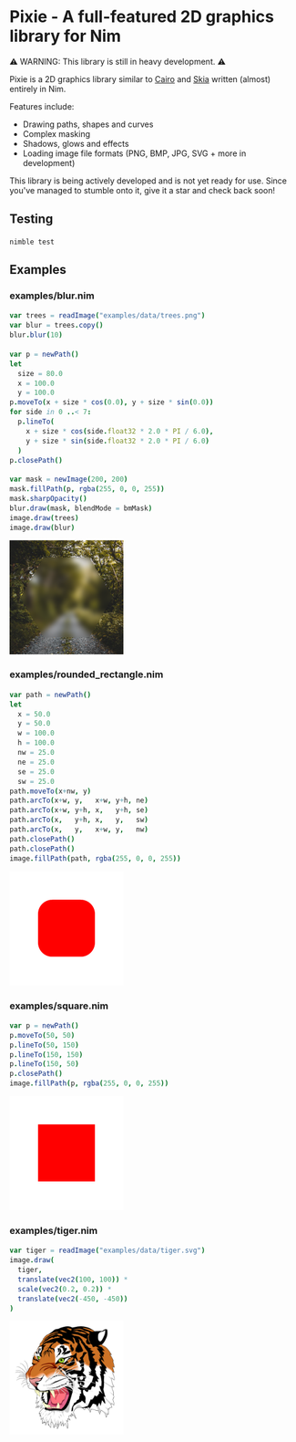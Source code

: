 # Pixie - A full-featured 2D graphics library for Nim

⚠️ WARNING: This library is still in heavy development. ⚠️

Pixie is a 2D graphics library similar to [Cairo](https://www.cairographics.org/) and [Skia](https://skia.org) written (almost) entirely in Nim.

Features include:
* Drawing paths, shapes and curves
* Complex masking
* Shadows, glows and effects
* Loading image file formats (PNG, BMP, JPG, SVG + more in development)

This library is being actively developed and is not yet ready for use. Since you've managed to stumble onto it, give it a star and check back soon!

## Testing

`nimble test`

## Examples

### examples/blur.nim
```nim
var trees = readImage("examples/data/trees.png")
var blur = trees.copy()
blur.blur(10)

var p = newPath()
let
  size = 80.0
  x = 100.0
  y = 100.0
p.moveTo(x + size * cos(0.0), y + size * sin(0.0))
for side in 0 ..< 7:
  p.lineTo(
    x + size * cos(side.float32 * 2.0 * PI / 6.0),
    y + size * sin(side.float32 * 2.0 * PI / 6.0)
  )
p.closePath()

var mask = newImage(200, 200)
mask.fillPath(p, rgba(255, 0, 0, 255))
mask.sharpOpacity()
blur.draw(mask, blendMode = bmMask)
image.draw(trees)
image.draw(blur)
```
![example output](examples/blur.png)

### examples/rounded_rectangle.nim
```nim
var path = newPath()
let
  x = 50.0
  y = 50.0
  w = 100.0
  h = 100.0
  nw = 25.0
  ne = 25.0
  se = 25.0
  sw = 25.0
path.moveTo(x+nw, y)
path.arcTo(x+w, y,   x+w, y+h, ne)
path.arcTo(x+w, y+h, x,   y+h, se)
path.arcTo(x,   y+h, x,   y,   sw)
path.arcTo(x,   y,   x+w, y,   nw)
path.closePath()
path.closePath()
image.fillPath(path, rgba(255, 0, 0, 255))
```
![example output](examples/rounded_rectangle.png)

### examples/square.nim
```nim
var p = newPath()
p.moveTo(50, 50)
p.lineTo(50, 150)
p.lineTo(150, 150)
p.lineTo(150, 50)
p.closePath()
image.fillPath(p, rgba(255, 0, 0, 255))
```
![example output](examples/square.png)

### examples/tiger.nim
```nim
var tiger = readImage("examples/data/tiger.svg")
image.draw(
  tiger,
  translate(vec2(100, 100)) *
  scale(vec2(0.2, 0.2)) *
  translate(vec2(-450, -450))
)
```
![example output](examples/tiger.png)
